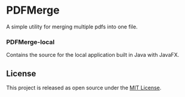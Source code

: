 # PDFMerge

A simple utility for merging multiple pdfs into one file.

### PDFMerge-local

Contains the source for the local application built in Java with JavaFX.

## License

This project is released as open source under the [MIT License](https://opensource.org/licenses/MIT).
